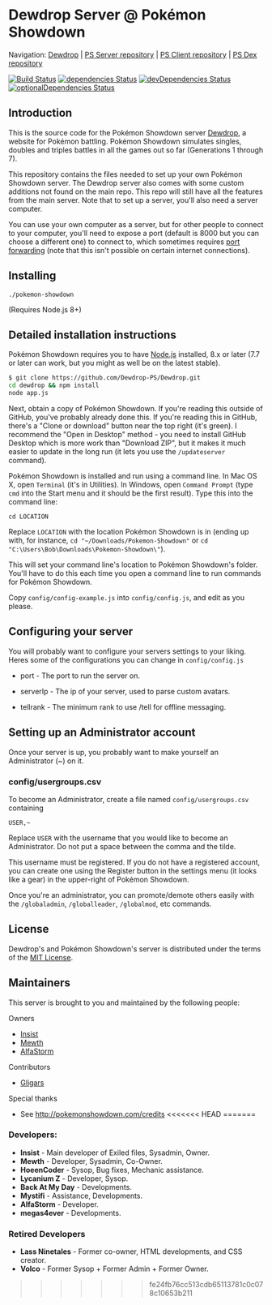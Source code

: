Dewdrop Server @ Pokémon Showdown
========================================================================

Navigation: [Dewdrop][1] | [PS Server repository][10] | [PS Client repository][2] | [PS Dex repository][3]

  [1]: http://dewdrop.psim.us/
  [2]: https://github.com/Zarel/Pokemon-Showdown-Client
  [3]: https://github.com/Zarel/Pokemon-Showdown-Dex
  [10]: https://github.com/Zarel/Pokemon-Showdown

[![Build Status](https://travis-ci.org/Dewdrop-PS/Dewdrop.svg?branch=master)](https://travis-ci.org/Dewdrop-PS/Dewdrop)
[![dependencies Status](https://david-dm.org/Dewdrop-PS/Dewdrop/status.svg)](https://david-dm.org/Dewdrop-PS/Dewdrop)
[![devDependencies Status](https://david-dm.org/Dewdrop-PS/Dewdrop/dev-status.svg)](https://david-dm.org/Dewdrop-PS/Dewdrop?type=dev)
[![optionalDependencies Status](https://david-dm.org/Dewdrop-PS/Dewdrop/optional-status.svg)](https://david-dm.org/Dewdrop-PS/Dewdrop?type=optional)


Introduction
------------------------------------------------------------------------

This is the source code for the Pokémon Showdown server [Dewdrop][4], a website for Pokémon battling. Pokémon Showdown simulates singles, doubles and triples battles in all the games out so far (Generations 1 through 7).

This repository contains the files needed to set up your own Pokémon Showdown server. The Dewdrop server also comes with some custom additions not found on the main repo. This repo will still have all the features from the main server. Note that to set up a server, you'll also need a server computer.

You can use your own computer as a server, but for other people to connect to your computer, you'll need to expose a port (default is 8000 but you can choose a different one) to connect to, which sometimes requires [port forwarding][5] (note that this isn't possible on certain internet connections).

  [4]: http://dewdrop.psim.us/
  [5]: http://en.wikipedia.org/wiki/Port_forwarding


Installing
------------------------------------------------------------------------

    ./pokemon-showdown

(Requires Node.js 8+)


Detailed installation instructions
------------------------------------------------------------------------

Pokémon Showdown requires you to have [Node.js][6] installed, 8.x or later (7.7 or later can work, but you might as well be on the latest stable).

```bash
$ git clone https://github.com/Dewdrop-PS/Dewdrop.git
cd dewdrop && npm install
node app.js
```

Next, obtain a copy of Pokémon Showdown. If you're reading this outside of GitHub, you've probably already done this. If you're reading this in GitHub, there's a "Clone or download" button near the top right (it's green). I recommend the "Open in Desktop" method - you need to install GitHub Desktop which is more work than "Download ZIP", but it makes it much easier to update in the long run (it lets you use the `/updateserver` command).

Pokémon Showdown is installed and run using a command line. In Mac OS X, open `Terminal` (it's in Utilities). In Windows, open `Command Prompt` (type `cmd` into the Start menu and it should be the first result). Type this into the command line:

    cd LOCATION

Replace `LOCATION` with the location Pokémon Showdown is in (ending up with, for instance, `cd "~/Downloads/Pokemon-Showdown"` or `cd "C:\Users\Bob\Downloads\Pokemon-Showdown\"`).

This will set your command line's location to Pokémon Showdown's folder. You'll have to do this each time you open a command line to run commands for Pokémon Showdown.

Copy `config/config-example.js` into `config/config.js`, and edit as you please.

  [6]: https://nodejs.org/

Configuring your server
------------------------------------------------------------------------

You will probably want to configure your servers settings to your liking.
Heres some of the configurations you can change in `config/config.js`

- port - The port to run the server on.

- serverIp - The ip of your server, used to parse custom avatars.

- tellrank - The minimum rank to use /tell for offline messaging.

Setting up an Administrator account
------------------------------------------------------------------------

Once your server is up, you probably want to make yourself an Administrator (~) on it.

### config/usergroups.csv

To become an Administrator, create a file named `config/usergroups.csv` containing

    USER,~

Replace `USER` with the username that you would like to become an Administrator. Do not put a space between the comma and the tilde.

This username must be registered. If you do not have a registered account, you can create one using the Register button in the settings menu (it looks like a gear) in the upper-right of Pokémon Showdown.

Once you're an administrator, you can promote/demote others easily with the `/globaladmin`, `/globalleader`, `/globalmod`, etc commands.

License
------------------------------------------------------------------------

Dewdrop's and Pokémon Showdown's server is distributed under the terms of the [MIT License][9].

  [9]: https://github.com/Dewdrop-PS/Dewdrop/blob/master/LICENSE


Maintainers
------------------------------------------------------------------------

This server is brought to you and maintained by the following people:

Owners

- [Insist](https://github.com/DeathlyPlays)
- [Mewth](https://github.com/Mewthy)
- [AlfaStorm](https://github.com/AlphaWind)

Contributors

- [Gligars](https://github.com/Gligar)

Special thanks

- See http://pokemonshowdown.com/credits
<<<<<<< HEAD
=======

### Developers:
* **Insist** - Main developer of Exiled files, Sysadmin, Owner.
* **Mewth** - Developer, Sysadmin, Co-Owner.
* **HoeenCoder** - Sysop, Bug fixes, Mechanic assistance.
* **Lycanium Z** - Developer, Sysop.
* **Back At My Day** - Developments.
* **Mystifi** - Assistance, Developments.
* **AlfaStorm** - Developer.
* **megas4ever** - Developments.

### Retired Developers
* **Lass Ninetales** - Former co-owner, HTML developments, and CSS creator.
* **Volco** - Former Sysop + Former Admin + Former Owner.
>>>>>>> fe24fb76cc513cdb65113781c0c078c10653b211
